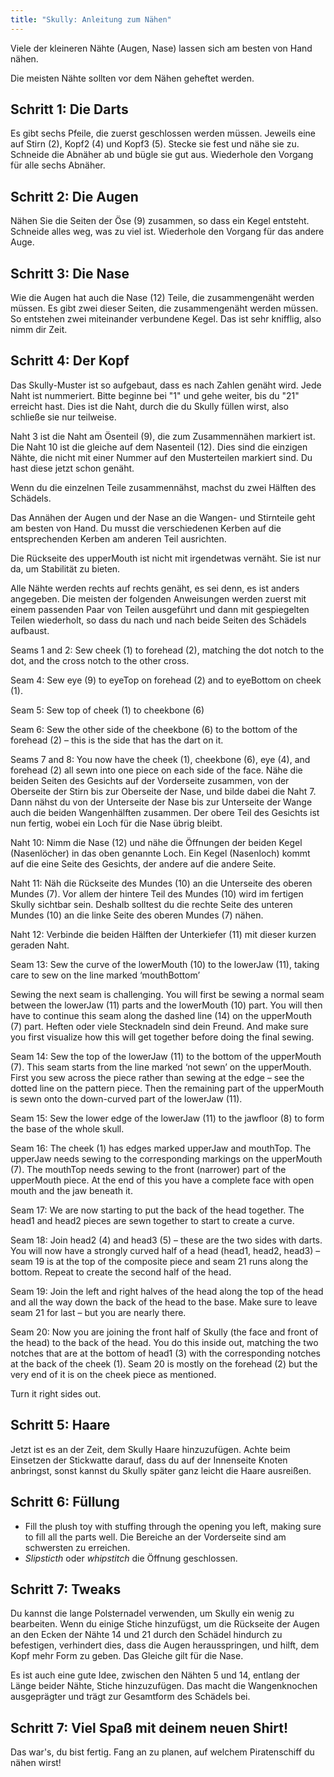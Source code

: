 ```yaml
---
title: "Skully: Anleitung zum Nähen"
---
```



<Tip>

Viele der kleineren Nähte (Augen, Nase) lassen sich am besten von Hand nähen. 

Die meisten Nähte sollten vor dem Nähen geheftet werden.

</Tip>

## Schritt 1: Die Darts

Es gibt sechs Pfeile, die zuerst geschlossen werden müssen. Jeweils eine auf Stirn (2), Kopf2 (4) und Kopf3 (5). Stecke sie fest und nähe sie zu. Schneide die Abnäher ab und bügle sie gut aus. Wiederhole den Vorgang für alle sechs Abnäher.

## Schritt 2: Die Augen

Nähen Sie die Seiten der Öse (9) zusammen, so dass ein Kegel entsteht. Schneide alles weg, was zu viel ist. Wiederhole den Vorgang für das andere Auge.

## Schritt 3: Die Nase

Wie die Augen hat auch die Nase (12) Teile, die zusammengenäht werden müssen. Es gibt zwei dieser Seiten, die zusammengenäht werden müssen. So entstehen zwei miteinander verbundene Kegel. Das ist sehr knifflig, also nimm dir Zeit.

## Schritt 4: Der Kopf

<Tip>

Das Skully-Muster ist so aufgebaut, dass es nach Zahlen genäht wird. Jede Naht ist nummeriert. Bitte beginne bei "1" und
gehe weiter, bis du "21" erreicht hast. Dies ist die Naht, durch die du Skully füllen wirst, also schließe
sie nur teilweise. 

</Tip>

<Note>
Naht 3 ist die Naht am Ösenteil (9), die zum Zusammennähen markiert ist. Die Naht 10 ist die gleiche 
auf dem Nasenteil (12). Dies sind die einzigen Nähte, die nicht mit einer Nummer auf den Musterteilen markiert sind. Du hast diese jetzt schon genäht.
</Note>

Wenn du die einzelnen Teile zusammennähst, machst du zwei Hälften des Schädels.

Das Annähen der Augen und der Nase an die Wangen- und Stirnteile geht am besten von Hand. Du musst die verschiedenen Kerben auf die entsprechenden Kerben am anderen Teil ausrichten.

Die Rückseite des upperMouth ist nicht mit irgendetwas vernäht. Sie ist nur da, um Stabilität zu bieten.

<Note>
Alle Nähte werden rechts auf rechts genäht, es sei denn, es ist anders angegeben. Die meisten der folgenden Anweisungen werden zuerst mit einem passenden Paar von Teilen ausgeführt und dann mit gespiegelten Teilen wiederholt, so dass du nach und nach beide Seiten des Schädels aufbaust.
</Note>

Seams 1 and 2: Sew cheek (1) to forehead (2), matching the dot notch to the dot, and the cross notch to the other cross.

Seam 4: Sew eye (9) to eyeTop on forehead (2) and to eyeBottom on cheek (1).

Seam 5: Sew top of cheek (1) to cheekbone (6)

Seam 6: Sew the other side of the cheekbone (6) to the bottom of the forehead (2) – this is the side that has the dart on it.

Seams 7 and 8: You now have the cheek (1), cheekbone (6), eye (4), and forehead (2) all sewn into one piece on each side of the face. Nähe die beiden Seiten des Gesichts auf der Vorderseite zusammen, von der Oberseite der Stirn bis zur Oberseite der Nase, und bilde dabei die Naht 7. Dann nähst du von der Unterseite der Nase bis zur Unterseite der Wange auch die beiden Wangenhälften zusammen. Der obere Teil des Gesichts ist nun fertig, wobei ein Loch für die Nase übrig bleibt.

Naht 10: Nimm die Nase (12) und nähe die Öffnungen der beiden Kegel (Nasenlöcher) in das oben genannte Loch. Ein Kegel (Nasenloch) kommt auf die eine Seite des Gesichts, der andere auf die andere Seite.

Naht 11: Näh die Rückseite des Mundes (10) an die Unterseite des oberen Mundes (7). Vor allem der hintere Teil des Mundes (10) wird im fertigen Skully sichtbar sein. Deshalb solltest du die rechte Seite des unteren Mundes (10) an die linke Seite des oberen Mundes (7) nähen.

Naht 12: Verbinde die beiden Hälften der Unterkiefer (11) mit dieser kurzen geraden Naht.

Seam 13: Sew the curve of the lowerMouth (10) to the lowerJaw (11), taking care to sew on the line marked ‘mouthBottom’

<Note>
Sewing the next seam is challenging. You will first be sewing a normal seam between the lowerJaw (11) parts and the lowerMouth (10) part. You will then have to continue this seam along
the dashed line (14) on the upperMouth (7) part. Heften oder viele Stecknadeln sind dein Freund. And make sure you first visualize how this will get together before doing the final sewing.
</Note>

Seam 14: Sew the top of the lowerJaw (11) to the bottom of the upperMouth (7). This seam starts from the line marked ‘not sewn’ on the upperMouth. First you sew across the piece rather than sewing at the edge – see the dotted line on the pattern piece. Then the remaining part of the upperMouth is sewn onto the down-curved part of the lowerJaw (11).

Seam 15: Sew the lower edge of the lowerJaw (11) to the jawfloor (8) to form the base of the whole skull.

Seam 16: The cheek (1) has edges marked upperJaw and mouthTop. The upperJaw needs sewing to the corresponding markings on the upperMouth (7). The mouthTop needs sewing to the front (narrower) part of the upperMouth piece. At the end of this you have a complete face with open mouth and the jaw beneath it.

Seam 17: We are now starting to put the back of the head together. The head1 and head2 pieces are sewn together to start to create a curve.

Seam 18: Join head2 (4) and head3 (5) – these are the two sides with darts. You will now have a strongly curved half of a head (head1, head2, head3) – seam 19 is at the top of the composite piece and seam 21 runs along the bottom. Repeat to create the second half of the head.

Seam 19: Join the left and right halves of the head along the top of the head and all the way down the back of the head to the base. Make sure to leave seam 21 for last – but you are nearly there.

Seam 20: Now you are joining the front half of Skully (the face and front of the head) to the back of the head. You do this inside out, matching the two notches that are at the bottom of head1 (3) with the corresponding notches at the back of the cheek (1). Seam 20 is mostly on the forehead (2) but the very end of it is on the cheek piece as mentioned.

Turn it right sides out.

## Schritt 5: Haare

Jetzt ist es an der Zeit, dem Skully Haare hinzuzufügen. Achte beim Einsetzen der Stickwatte darauf, dass du auf der Innenseite Knoten anbringst, sonst kannst du Skully später ganz leicht die Haare ausreißen.

## Schritt 6: Füllung

- Fill the plush toy with stuffing through the opening you left, making sure to fill all the parts well. Die Bereiche an der Vorderseite sind am schwersten zu erreichen.
- _Slipsticth_ oder _whipstitch_ die Öffnung geschlossen.

## Schritt 7: Tweaks

Du kannst die lange Polsternadel verwenden, um Skully ein wenig zu bearbeiten. Wenn du einige Stiche hinzufügst, um die Rückseite der Augen an den Ecken der Nähte 14 und 21 durch den Schädel hindurch zu befestigen, verhindert dies, dass die Augen herausspringen, und hilft, dem Kopf mehr Form zu geben. Das Gleiche gilt für die Nase.

Es ist auch eine gute Idee, zwischen den Nähten 5 und 14, entlang der Länge beider Nähte, Stiche hinzuzufügen. Das macht die Wangenknochen ausgeprägter und trägt zur Gesamtform des Schädels bei.

## Schritt 7: Viel Spaß mit deinem neuen Shirt!

Das war's, du bist fertig. Fang an zu planen, auf welchem Piratenschiff du nähen wirst!